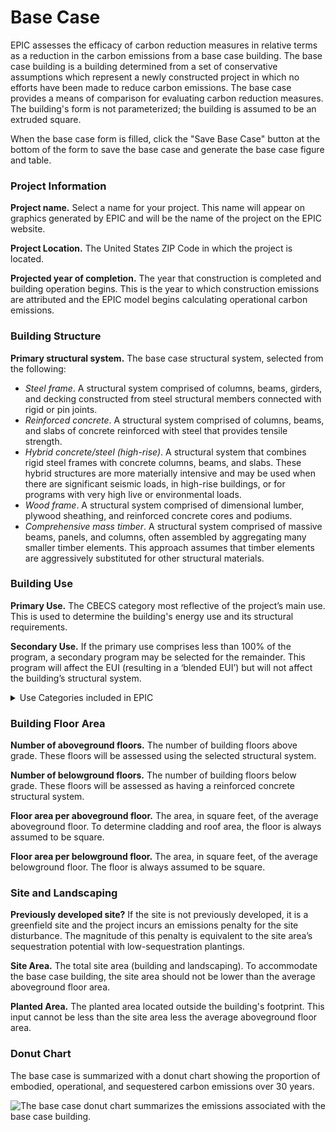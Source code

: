 # Base Case

EPIC assesses the efficacy of carbon reduction measures in relative terms as a reduction in the carbon emissions from a base case building. The base case building is a building determined from a set of conservative assumptions which represent a newly constructed project in which no efforts have been made to reduce carbon emissions. The base case provides a means of comparison for evaluating carbon reduction measures. The building's form is not parameterized; the building is assumed to be an extruded square.

When the base case form is filled, click the "Save Base Case" button at the bottom of the form to save the base case and generate the base case figure and table.

### Project Information

**Project name.** Select a name for your project. This name will appear on graphics generated by EPIC and will be the name of the project on the EPIC website.

**Project Location.** The United States ZIP Code in which the project is located.

**Projected year of completion.** The year that construction is completed and building operation begins. This is the year to which construction emissions are attributed and the EPIC model begins calculating operational carbon emissions.

### Building Structure

**Primary structural system.** The base case structural system, selected from the following:

* _Steel frame_. A structural system comprised of columns, beams, girders, and decking constructed from steel structural members connected with rigid or pin joints.
* _Reinforced concrete_. A structural system comprised of columns, beams, and slabs of concrete reinforced with steel that provides tensile strength.
* _Hybrid concrete/steel (high-rise)_. A structural system that combines rigid steel frames with concrete columns, beams, and slabs. These hybrid structures are more materially intensive and may be used when there are significant seismic loads, in high-rise buildings, or for programs with very high live or environmental loads.
* _Wood frame_. A structural system comprised of dimensional lumber, plywood sheathing, and reinforced concrete cores and podiums.
* _Comprehensive mass timber_. A structural system comprised of massive beams, panels, and columns, often assembled by aggregating many smaller timber elements. This approach assumes that timber elements are aggressively substituted for other structural materials.

### Building Use

**Primary Use.** The CBECS category most reflective of the project’s main use. This is used to determine the building's energy use and its structural requirements.&#x20;

**Secondary Use.** If the primary use comprises less than 100% of the program, a secondary program may be selected for the remainder. This program will affect the EUI (resulting in a ‘blended EUI’) but will not affect the building’s structural system.

<details>

<summary>Use Categories included in EPIC</summary>

* Aquarium&#x20;
* Convention Center&#x20;
* Distribution Center&#x20;
* Dormitory&#x20;
* Fitness Center&#x20;
* Hospital&#x20;
* Hotel&#x20;
* K-12 School&#x20;
* Laboratory&#x20;
* Library&#x20;
* Medical Clinic&#x20;
* Multifamily Housing&#x20;
* Museum Office&#x20;
* Performing Arts&#x20;
* Post Office&#x20;
* Pre-school / Day Care&#x20;
* Restaurant&#x20;
* Retail Store&#x20;
* Senior Care Facility&#x20;
* ~~Single Family Home~~ _<mark style="color:green;">(only available via API)</mark>_
* Stadium&#x20;
* Transit Station&#x20;
* University/College&#x20;
* Worship Facility&#x20;
* Warehouse&#x20;
* Zoo

</details>

### Building Floor Area

**Number of aboveground floors.** The number of building floors above grade. These floors will be assessed using the selected structural system.

**Number of belowground floors.** The number of building floors below grade. These floors will be assessed as having a reinforced concrete structural system.

**Floor area per aboveground floor.** The area, in square feet, of the average aboveground floor. To determine cladding and roof area, the floor is always assumed to be square.

**Floor area per belowground floor.** The area, in square feet, of the average belowground floor. The floor is always assumed to be square.

### Site and Landscaping

**Previously developed site?** If the site is not previously developed, it is a greenfield site and the project incurs an emissions penalty for the site disturbance. The magnitude of this penalty is equivalent to the site area’s sequestration potential with low-sequestration plantings.

**Site Area.** The total site area (building and landscaping). To accommodate the base case building, the site area should not be lower than the average aboveground floor area.

**Planted Area.** The planted area located outside the building's footprint. This input cannot be less than the site area less the average aboveground floor area.

### Donut Chart

The base case is summarized with a donut chart showing the proportion of embodied, operational, and sequestered carbon emissions over 30 years.

![The base case donut chart summarizes the emissions associated with the base case building.](<../../.gitbook/assets/2022-06-01 16\_54\_08-EPIC Assessment.png>)
